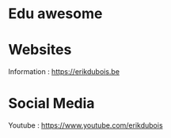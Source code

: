 # Edu awesome 


# Websites

Information : https://erikdubois.be


# Social Media

Youtube  : https://www.youtube.com/erikdubois
